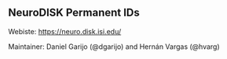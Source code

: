 ## NeuroDISK Permanent IDs

Webiste: https://neuro.disk.isi.edu/

Maintainer: Daniel Garijo (@dgarijo) and Hernán Vargas (@hvarg)
